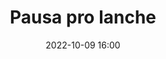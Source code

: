 ---
title: 'Pausa pro lanche'
type: span
speakers:
  - PHPeste
speakersPictures: []
picture: /assets/images/schedule/phpeste.jpg
linkedin: 
twitter: 
instagram: 
date: '2022-10-09 16:00'
rooms:
  - 1
---